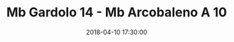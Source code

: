 ---
title: Mb Gardolo 14 - Mb Arcobaleno A 10
date: 2018-04-10 17:30:00
squadra-a: Mb Arcobaleno A
punteggio-a: 14
squadra-b: Mb Gardolo
punteggio-b: 10
partite/squadra: aquilotti-17-18
luogo: Centro Sportivo Trento Nord
categoria: aquilotti
---
